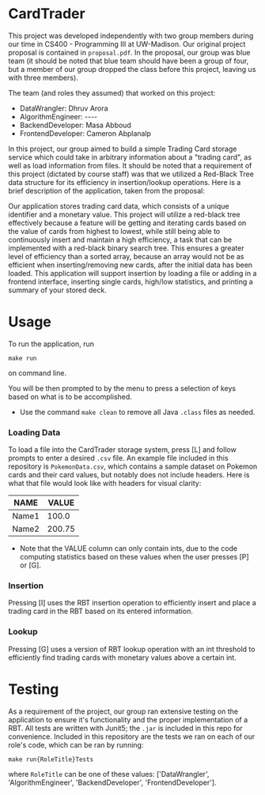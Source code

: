 # CardTrader

This project was developed independently with two group members during our time in CS400 - Programming III at UW-Madison. Our original project proposal is contained in `proposal.pdf`. In the proposal, our group was blue team (it should be noted that blue team should have been a group of four, but a member of our group dropped the class before this project, leaving us with three members).

The team (and roles they assumed) that worked on this project:

* DataWrangler: Dhruv Arora
* AlgorithmEngineer: ----
* BackendDeveloper: Masa Abboud
* FrontendDeveloper: Cameron Abplanalp

In this project, our group aimed to build a simple Trading Card storage service which could take in arbitrary information about a "trading card", as well as load information from files. It should be noted that a requirement of this project (dictated by course staff) was that we utilized a Red-Black Tree data structure for its efficiency in insertion/lookup operations. Here is a brief description of the application, taken from the proposal:

Our application stores trading card data, which consists of a unique identifier and a monetary value. This project will utilize a red-black tree effectively because a feature will be getting and iterating cards based on the value of cards from highest to lowest, while still being able to continuously insert and maintain a high efficiency, a task that can be implemented with a red-black binary search tree. This ensures a greater level of efficiency than a sorted array, because an array would not be as efficient when inserting/removing new cards, after the initial data has been loaded. This application will support insertion by loading a file or adding in a frontend interface, inserting single cards, high/low statistics, and printing a summary of your stored deck.

# Usage

To run the application, run

```
make run
```
on command line.

You will be then prompted to by the menu to press a selection of keys based on what is to be accomplished. 

* Use the command `make clean` to remove all Java `.class` files as needed.

### Loading Data
To load a file into the CardTrader storage system, press [L] and follow prompts to enter a desired `.csv` file. An example file included in this repository is `PokemonData.csv`, which contains a sample dataset on Pokemon cards and their card values, but notably does not include headers. Here is what that file would look like with headers for visual clarity:

| NAME  | VALUE |
| ----- | ----- |
| Name1 | 100.0 |
| Name2 | 200.75|

* Note that the VALUE column can only contain ints, due to the code computing statistics based on these values when the user presses [P] or [G].

### Insertion
Pressing [I] uses the RBT insertion operation to efficiently insert and place a trading card in the RBT based on its entered information.

### Lookup
Pressing [G] uses a version of RBT lookup operation with an int threshold to efficiently find trading cards with monetary values above a certain int.

# Testing
As a requirement of the project, our group ran extensive testing on the application to ensure it's functionality and the proper implementation of a RBT. All tests are written with Junit5; the `.jar` is included in this repo for convenience. Included in this repository are the tests we ran on each of our role's code, which can be ran by running:

```
make run{RoleTitle}Tests
```
where `RoleTitle` can be one of these values:
['DataWrangler',
 'AlgorithmEngineer',
 'BackendDeveloper',
 'FrontendDeveloper'].
